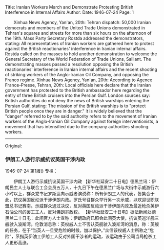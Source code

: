 Title: Iranian Workers March and Demonstrate Protesting British Interference in Internal Affairs
Author:
Date: 1946-07-24
Page: 1

　　Xinhua News Agency, Yan'an, 20th: Tehran dispatch: 50,000 Iranian democrats and members of the United Trade Unions demonstrated in Tehran's squares and streets for more than six hours on the afternoon of the 19th. Mass Party Secretary Rostda addressed the demonstrators, stating: All representatives of Iranian workers are gathered here to protest against the British reactionaries' interference in Iranian internal affairs. Rostda called on the masses to hold another demonstration to welcome the General Secretary of the World Federation of Trade Unions, Saillant. The demonstrating masses passed a resolution opposing the British reactionaries' interference in Iranian internal affairs and the recent shooting of striking workers of the Anglo-Iranian Oil Company, and opposing the Franco regime.
    Xinhua News Agency, Yan'an, 20th: According to Agence France-Presse, Tehran, 20th: Local officials here declare that the Iranian government has protested to the British ambassador here regarding the entry of three British cruisers into the Persian Gulf. London sources say: British authorities do not deny the news of British warships entering the Persian Gulf, stating: The mission of the British warships is to "protect British people once they are in danger." It is widely believed that the "danger" referred to by the said authority refers to the movement of Iranian workers of the Anglo-Iranian Oil Company against foreign interventionists, a movement that has intensified due to the company authorities shooting workers.



<hr /> 

Original: 


### 伊朗工人游行示威抗议英国干涉内政

1946-07-24
第1版()
专栏：

　　伊朗工人游行示威抗议英国干涉内政
    【新华社延安二十日电】德黑兰讯：伊朗民主人士与联合工会会员五万人，十九日下午在德黑兰广场与大街中示威游行六小时以上，群众党书记罗斯达向示威者演说称：所有伊朗工人的代表，皆集合于此，抗议英国反动派干涉伊朗内政。罗氏号召群众举行另一次示威，以欢迎世职联盟总书记赛南。示威群众通过决议，反对英国反动派干涉伊朗内政及最近枪杀英伊石油公司的罢工工人，反对佛朗哥政权。
    【新华社延安二十日电】据法新闻处德黑兰二十日电：此间官方人士宣称：伊朗政府已照会此间英大使，抗议英巡洋舰三艘驶入波斯湾。伦敦消息称：英权威人士不否认英舰驶入波斯湾的消息，称：英舰的任务，在于“当英人一旦受危险的时候，加以保护。”众信该权威人士所称之“危险”，系指英伊油工伊朗工人反对外国干涉者的运动，该运动由于公司当局枪杀工人更形高涨。
